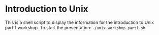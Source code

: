 Introduction to Unix
=======================
This is a shell script to display the information
for the introduction to Unix part 1 workshop. To
start the presentation:
`./unix_workshop_part1.sh`
